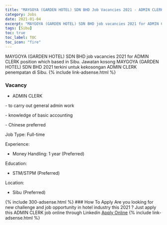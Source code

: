 ```yaml
---
title: "MAYGOYA (GARDEN HOTEL) SDN BHD Job Vacancies 2021 - ADMIN CLERK" 
category: Jobs 
date: 2021-01-04 
excerpt: "MAYGOYA (GARDEN HOTEL) SDN BHD job vacancies 2021 for ADMIN CLERK position which based in Sibu. Jawatan kosong MAYGOYA (GARDEN HOTEL) SDN BHD 2021 terkini untuk kekosongan ADMIN CLERK penempatan di Sibu" 
tags: [Sibu] 
toc: true 
toc_label: TOC 
toc_icon: "fire" 
--- 
```


MAYGOYA (GARDEN HOTEL) SDN BHD job vacancies 2021 for ADMIN CLERK position which based in Sibu. Jawatan kosong MAYGOYA (GARDEN HOTEL) SDN BHD 2021 terkini untuk kekosongan ADMIN CLERK penempatan di Sibu. 
{% include link-adsense.html %} 
### Vacancy 
- ADMIN CLERK 
<div><p>- to carry out general admin work</p><p>- knowledge of basic accounting</p><p>- Chinese preferred</p><p>Job Type: Full-time</p><p>Experience:</p><ul><li>Money Handling: 1 year (Preferred)</li></ul><p>Education:</p><ul><li>STM/STPM (Preferred)</li></ul><p>Location:</p><ul><li>Sibu (Preferred)</li></ul></div> 
{% include 300-adsense.html %} 
### How To Apply 
Are you looking for new challenge and job opportunity in hotel industry this 2021 ?
Just apply this ADMIN CLERK job online through Linkedin 
<a href="https://malaysia.indeed.com/viewjob?jk=ef068a3213d0e498" class="btn btn--info" target="_blank" rel="nofollow noopenner">Apply Online</a> 
{% include link-adsense.html %} 